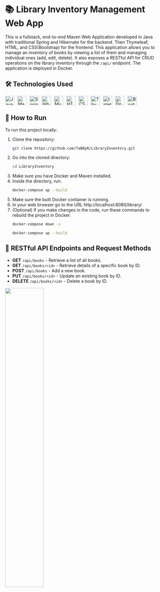 # 📚 Library Inventory Management Web App

This is a fullstack, end-to-end Maven Web Application developed in Java with traditional Spring and Hibernate for the backend. Then Thymeleaf, HTML, and CSS(Bootstrap) for the frontend. This application allows you to manage an inventory of books by viewing a list of them and managing individual ones (add, edit, delete). It also exposes a RESTful API for CRUD operations on the library inventory through the `/api/` endpoint. The application is deployed in Docker.

## 🛠️ Technologies Used
<div style="display: flex; flex-wrap: wrap; gap: 10px;">
    <img src="https://img.shields.io/badge/Java-007396?style=flat&logo=java&logoColor=white" style="height: 30px;" alt="Java"/>
    <img src="https://img.shields.io/badge/Maven-C71A36?style=flat&logo=apache-maven&logoColor=white" style="height: 30px;" alt="Maven"/>
    <img src="https://img.shields.io/badge/Spring-6DB33F?style=flat&logo=spring&logoColor=white" style="height: 30px;" alt="Spring"/>
    <img src="https://img.shields.io/badge/Hibernate-59666C?style=flat&logo=hibernate&logoColor=white" style="height: 30px;" alt="Hibernate"/>
    <img src="https://img.shields.io/badge/MySQL-00758F?style=flat&logo=mysql&logoColor=white" style="height: 30px;" alt="MySQL"/>
    <img src="https://img.shields.io/badge/HTML-E34F26?style=flat&logo=html5&logoColor=white" style="height: 30px;" alt="HTML"/>
    <img src="https://img.shields.io/badge/CSS-1572B6?style=flat&logo=css3&logoColor=white" style="height: 30px;" alt="CSS"/>
    <img src="https://img.shields.io/badge/Thymeleaf-005F0F?style=flat&logo=thymeleaf&logoColor=white" style="height: 30px;" alt="Thymeleaf"/>
    <img src="https://img.shields.io/badge/IntelliJ_IDEA-000000?style=flat&logo=intellij-idea&logoColor=white" style="height: 30px;" alt="IntelliJ IDEA"/>
    <img src="https://img.shields.io/badge/Docker-2496ED?style=flat&logo=docker&logoColor=white" style="height: 30px;" alt="Docker"/>
    <img src="https://img.shields.io/badge/Bootstrap-563D7C?style=flat&logo=bootstrap&logoColor=white" style="height: 30px;" alt="Bootstrap"/>
</div>

## 🚀 How to Run

To run this project locally:

1. Clone the repository:
   ```bash
   git clone https://github.com/TaBByR/LibraryInventory.git
   ```
2. Go into the cloned directory:
   ```bash
   cd LibraryInventory
   ```
3. Make sure you have Docker and Maven installed.
4. Inside the directory, run:
   ```bash
   docker-compose up --build
   ```
5. Make sure the built Docker container is running.
6. In your web browser go to the URL http://localhost:8080/library/
7. (Optional) If you make changes in the code, run these commands to rebuild the project in Docker:
   ```bash
   docker-compose down -v
   ```
   ```bash
   docker-compose up --build
   ```
   
## 📡 RESTful API Endpoints and Request Methods
- **GET** `/api/books` - Retrieve a list of all books.
- **GET** `/api/books/<id>` - Retrieve details of a specific book by ID.
- **POST** `/api/books` - Add a new book.
- **PUT** `/api/books/<id>` - Update an existing book by ID.
- **DELETE** `/api/books/<id>` - Delete a book by ID.

<img src="https://media.tenor.com/MtJdP2cF4dEAAAAC/book.gif" style="width: 50%;" />
